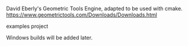 David Eberly's Geometric Tools Engine, adapted to be used with cmake.
https://www.geometrictools.com/Downloads/Downloads.html

examples project

Windows builds will be added later.
